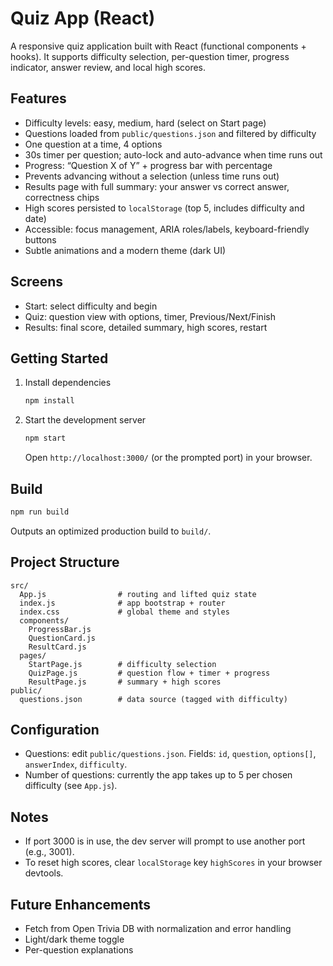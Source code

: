 # Quiz App (React)

A responsive quiz application built with React (functional components + hooks). It supports difficulty selection, per-question timer, progress indicator, answer review, and local high scores.

## Features

- Difficulty levels: easy, medium, hard (select on Start page)
- Questions loaded from `public/questions.json` and filtered by difficulty
- One question at a time, 4 options
- 30s timer per question; auto-lock and auto-advance when time runs out
- Progress: “Question X of Y” + progress bar with percentage
- Prevents advancing without a selection (unless time runs out)
- Results page with full summary: your answer vs correct answer, correctness chips
- High scores persisted to `localStorage` (top 5, includes difficulty and date)
- Accessible: focus management, ARIA roles/labels, keyboard-friendly buttons
- Subtle animations and a modern theme (dark UI)

## Screens

- Start: select difficulty and begin
- Quiz: question view with options, timer, Previous/Next/Finish
- Results: final score, detailed summary, high scores, restart

## Getting Started

1. Install dependencies
   ```bash
   npm install
   ```
2. Start the development server
   ```bash
   npm start
   ```
   Open `http://localhost:3000/` (or the prompted port) in your browser.

## Build

```bash
npm run build
```
Outputs an optimized production build to `build/`.

## Project Structure

```
src/
  App.js                # routing and lifted quiz state
  index.js              # app bootstrap + router
  index.css             # global theme and styles
  components/
    ProgressBar.js
    QuestionCard.js
    ResultCard.js
  pages/
    StartPage.js        # difficulty selection
    QuizPage.js         # question flow + timer + progress
    ResultPage.js       # summary + high scores
public/
  questions.json        # data source (tagged with difficulty)
```

## Configuration

- Questions: edit `public/questions.json`. Fields: `id`, `question`, `options[]`, `answerIndex`, `difficulty`.
- Number of questions: currently the app takes up to 5 per chosen difficulty (see `App.js`).

## Notes

- If port 3000 is in use, the dev server will prompt to use another port (e.g., 3001).
- To reset high scores, clear `localStorage` key `highScores` in your browser devtools.

## Future Enhancements

- Fetch from Open Trivia DB with normalization and error handling
- Light/dark theme toggle
- Per-question explanations
